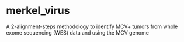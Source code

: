 # merkel_virus
A 2-alignment-steps methodology to identify MCV+ tumors from whole exome sequencing (WES) data and using the MCV genome
